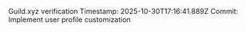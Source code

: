 Guild.xyz verification
Timestamp: 2025-10-30T17:16:41.889Z
Commit: Implement user profile customization